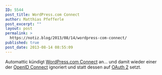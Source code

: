```yaml
---
ID: 5544
post_title: WordPress.com Connect
author: Matthias Pfefferle
post_excerpt: ""
layout: post
permalink: >
  https://notiz.blog/2013/08/14/wordpress-com-connect/
published: true
post_date: 2013-08-14 08:55:09
---
```

<!-- wp:paragraph -->
<p>Automattic kündigt <a href="http://developer.wordpress.com/docs/wpcc/">WordPress.com Connect</a> an... und damit wieder einer der <a href="http://openid.net/connect/">OpenID Connect</a> ignoriert und statt dessen auf <a href="http://oauth.net/2/">OAuth 2</a> setzt.</p>
<!-- /wp:paragraph -->